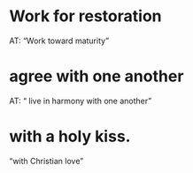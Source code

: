 #  Work for restoration 
AT: “Work toward maturity”
#  agree with one another 
AT: “ live in harmony with one another”
#  with a holy kiss. 
“with Christian love”

